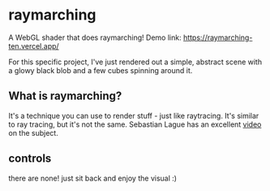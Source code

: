 # raymarching
A WebGL shader that does raymarching! Demo link: https://raymarching-ten.vercel.app/

For this specific project, I've just rendered out a simple, abstract scene with a glowy black blob and a few cubes spinning around it.

## What is raymarching?
It's a technique you can use to render stuff - just like raytracing. It's similar to ray tracing, but it's not the same. Sebastian Lague has an excellent [video](https://www.youtube.com/watch?v=Cp5WWtMoeKg) on the subject.

## controls
there are none! just sit back and enjoy the visual :)
